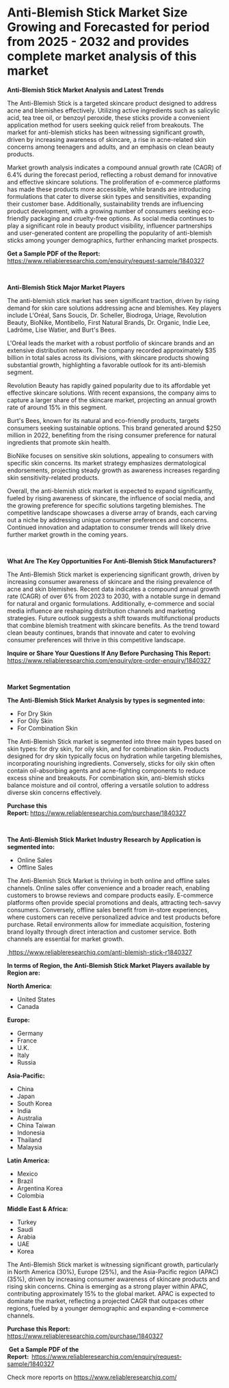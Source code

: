 <p><h1>Anti-Blemish Stick Market Size Growing and Forecasted for period from 2025 - 2032 and provides complete market analysis of this market</h1></p><p><strong>Anti-Blemish Stick Market Analysis and Latest Trends</strong></p>
<p><p>The Anti-Blemish Stick is a targeted skincare product designed to address acne and blemishes effectively. Utilizing active ingredients such as salicylic acid, tea tree oil, or benzoyl peroxide, these sticks provide a convenient application method for users seeking quick relief from breakouts. The market for anti-blemish sticks has been witnessing significant growth, driven by increasing awareness of skincare, a rise in acne-related skin concerns among teenagers and adults, and an emphasis on clean beauty products.</p><p>Market growth analysis indicates a compound annual growth rate (CAGR) of 6.4% during the forecast period, reflecting a robust demand for innovative and effective skincare solutions. The proliferation of e-commerce platforms has made these products more accessible, while brands are introducing formulations that cater to diverse skin types and sensitivities, expanding their customer base. Additionally, sustainability trends are influencing product development, with a growing number of consumers seeking eco-friendly packaging and cruelty-free options. As social media continues to play a significant role in beauty product visibility, influencer partnerships and user-generated content are propelling the popularity of anti-blemish sticks among younger demographics, further enhancing market prospects.</p></p>
<p><strong>Get a Sample PDF of the Report:&nbsp;</strong> <a href="https://www.reliableresearchiq.com/enquiry/request-sample/1840327?utm_campaign=3318&utm_medium=2&utm_source=Github&utm_content=ia&utm_term=05042025&utm_id=anti-blemish-stick">https://www.reliableresearchiq.com/enquiry/request-sample/1840327</a></p>
<p>&nbsp;</p>
<p><strong>Anti-Blemish Stick Major Market Players</strong></p>
<p><p>The anti-blemish stick market has seen significant traction, driven by rising demand for skin care solutions addressing acne and blemishes. Key players include L'Oréal, Sans Soucis, Dr. Scheller, Biodroga, Uriage, Revolution Beauty, BioNike, Montibello, First Natural Brands, Dr. Organic, Indie Lee, Ladrôme, Lise Watier, and Burt's Bees.</p><p>L'Oréal leads the market with a robust portfolio of skincare brands and an extensive distribution network. The company recorded approximately $35 billion in total sales across its divisions, with skincare products showing substantial growth, highlighting a favorable outlook for its anti-blemish segment.</p><p>Revolution Beauty has rapidly gained popularity due to its affordable yet effective skincare solutions. With recent expansions, the company aims to capture a larger share of the skincare market, projecting an annual growth rate of around 15% in this segment. </p><p>Burt's Bees, known for its natural and eco-friendly products, targets consumers seeking sustainable options. This brand generated around $250 million in 2022, benefiting from the rising consumer preference for natural ingredients that promote skin health. </p><p>BioNike focuses on sensitive skin solutions, appealing to consumers with specific skin concerns. Its market strategy emphasizes dermatological endorsements, projecting steady growth as awareness increases regarding skin sensitivity-related products.</p><p>Overall, the anti-blemish stick market is expected to expand significantly, fueled by rising awareness of skincare, the influence of social media, and the growing preference for specific solutions targeting blemishes. The competitive landscape showcases a diverse array of brands, each carving out a niche by addressing unique consumer preferences and concerns. Continued innovation and adaptation to consumer trends will likely drive further market growth in the coming years.</p></p>
<p>&nbsp;</p>
<p><strong>What Are The Key Opportunities For Anti-Blemish Stick Manufacturers?</strong></p>
<p><p>The Anti-Blemish Stick market is experiencing significant growth, driven by increasing consumer awareness of skincare and the rising prevalence of acne and skin blemishes. Recent data indicates a compound annual growth rate (CAGR) of over 6% from 2023 to 2030, with a notable surge in demand for natural and organic formulations. Additionally, e-commerce and social media influence are reshaping distribution channels and marketing strategies. Future outlook suggests a shift towards multifunctional products that combine blemish treatment with skincare benefits. As the trend toward clean beauty continues, brands that innovate and cater to evolving consumer preferences will thrive in this competitive landscape.</p></p>
<p><strong>Inquire or Share Your Questions If Any Before Purchasing This Report:</strong> <a href="https://www.reliableresearchiq.com/enquiry/pre-order-enquiry/1840327?utm_campaign=3318&utm_medium=2&utm_source=Github&utm_content=ia&utm_term=05042025&utm_id=anti-blemish-stick">https://www.reliableresearchiq.com/enquiry/pre-order-enquiry/1840327</a></p>
<p>&nbsp;</p>
<p><strong>Market Segmentation</strong></p>
<p><strong>The Anti-Blemish Stick Market Analysis by types is segmented into:</strong></p>
<p><ul><li>For Dry Skin</li><li>For Oily Skin</li><li>For Combination Skin</li></ul></p>
<p><p>The Anti-Blemish Stick market is segmented into three main types based on skin types: for dry skin, for oily skin, and for combination skin. Products designed for dry skin typically focus on hydration while targeting blemishes, incorporating nourishing ingredients. Conversely, sticks for oily skin often contain oil-absorbing agents and acne-fighting components to reduce excess shine and breakouts. For combination skin, anti-blemish sticks balance moisture and oil control, offering a versatile solution to address diverse skin concerns effectively.</p></p>
<p><strong>Purchase this Report:&nbsp;</strong><a href="https://www.reliableresearchiq.com/purchase/1840327?utm_campaign=3318&utm_medium=2&utm_source=Github&utm_content=ia&utm_term=05042025&utm_id=anti-blemish-stick">https://www.reliableresearchiq.com/purchase/1840327</a></p>
<p>&nbsp;</p>
<p><strong>The Anti-Blemish Stick Market Industry Research by Application is segmented into:</strong></p>
<p><ul><li>Online Sales</li><li>Offline Sales</li></ul></p>
<p><p>The Anti-Blemish Stick Market is thriving in both online and offline sales channels. Online sales offer convenience and a broader reach, enabling customers to browse reviews and compare products easily. E-commerce platforms often provide special promotions and deals, attracting tech-savvy consumers. Conversely, offline sales benefit from in-store experiences, where customers can receive personalized advice and test products before purchase. Retail environments allow for immediate acquisition, fostering brand loyalty through direct interaction and customer service. Both channels are essential for market growth.</p></p>
<p><a href="https://www.reliableresearchiq.com/anti-blemish-stick-r1840327?utm_campaign=3318&utm_medium=2&utm_source=Github&utm_content=ia&utm_term=05042025&utm_id=anti-blemish-stick">&nbsp;https://www.reliableresearchiq.com/anti-blemish-stick-r1840327</a></p>
<p><strong>In terms of Region, the Anti-Blemish Stick Market Players available by Region are:</strong></p>
<p>
    <p> <strong> North America: </strong>
        <ul>
            <li>United States</li>
            <li>Canada</li>
        </ul>
        </p> 
    <p> <strong> Europe: </strong>
        <ul>
            <li>Germany</li>
            <li>France</li>
            <li>U.K.</li>
            <li>Italy</li>
            <li>Russia</li>
        </ul>
        </p> 
    <p> <strong> Asia-Pacific: </strong>
        <ul>
            <li>China</li>
            <li>Japan</li>
            <li>South Korea</li>
            <li>India</li>
            <li>Australia</li>
            <li>China Taiwan</li>
            <li>Indonesia</li>
            <li>Thailand</li>
            <li>Malaysia</li>
        </ul>
        </p> 
    <p> <strong> Latin America: </strong>
        <ul>
            <li>Mexico</li>
            <li>Brazil</li>
            <li>Argentina Korea</li>
            <li>Colombia</li>
        </ul>
        </p> 
    <p> <strong> Middle East & Africa: </strong>
        <ul>
            <li>Turkey</li>
            <li>Saudi</li>
            <li>Arabia</li>
            <li>UAE</li>
            <li>Korea</li>
        </ul>
    </p>
    </p>
<p><p>The Anti-Blemish Stick market is witnessing significant growth, particularly in North America (30%), Europe (25%), and the Asia-Pacific region (APAC) (35%), driven by increasing consumer awareness of skincare products and rising skin concerns. China is emerging as a strong player within APAC, contributing approximately 15% to the global market. APAC is expected to dominate the market, reflecting a projected CAGR that outpaces other regions, fueled by a younger demographic and expanding e-commerce channels.</p></p>
<p><strong>Purchase this Report: </strong><a href="https://www.reliableresearchiq.com/purchase/1840327?utm_campaign=3318&utm_medium=2&utm_source=Github&utm_content=ia&utm_term=05042025&utm_id=anti-blemish-stick">https://www.reliableresearchiq.com/purchase/1840327</a></p>
<p>&nbsp;<strong>Get a Sample PDF of the Report:&nbsp;&nbsp;</strong><a href="https://www.reliableresearchiq.com/enquiry/request-sample/1840327?utm_campaign=3318&utm_medium=2&utm_source=Github&utm_content=ia&utm_term=05042025&utm_id=anti-blemish-stick">https://www.reliableresearchiq.com/enquiry/request-sample/1840327</a></p>
<p><strong></strong></p>
<p>Check more reports on <a href="https://www.reliableresearchiq.com/?utm_campaign=3318&utm_medium=2&utm_source=Github&utm_content=ia&utm_term=05042025&utm_id=anti-blemish-stick">https://www.reliableresearchiq.com/</a></p>